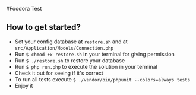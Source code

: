 #Foodora Test

## How to get started?

- Set your config database at `restore.sh` and at `src/Application/Models/Connection.php`
- Run `$ chmod +x restore.sh` in your terminal for giving  permission
- Run `$ ./restore.sh` to restore your database
- Run `$ php run.php` to execute the solution in your terminal
- Check it out for seeing if it's correct
- To run all tests execute `$ ./vendor/bin/phpunit --colors=always tests`
- Enjoy it